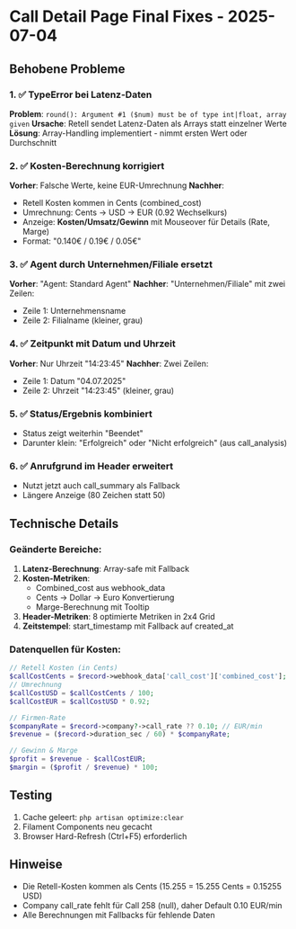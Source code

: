 # Call Detail Page Final Fixes - 2025-07-04

## Behobene Probleme

### 1. ✅ TypeError bei Latenz-Daten
**Problem**: `round(): Argument #1 ($num) must be of type int|float, array given`
**Ursache**: Retell sendet Latenz-Daten als Arrays statt einzelner Werte
**Lösung**: Array-Handling implementiert - nimmt ersten Wert oder Durchschnitt

### 2. ✅ Kosten-Berechnung korrigiert
**Vorher**: Falsche Werte, keine EUR-Umrechnung
**Nachher**: 
- Retell Kosten kommen in Cents (combined_cost)
- Umrechnung: Cents → USD → EUR (0.92 Wechselkurs)
- Anzeige: **Kosten/Umsatz/Gewinn** mit Mouseover für Details (Rate, Marge)
- Format: "0.140€ / 0.19€ / 0.05€"

### 3. ✅ Agent durch Unternehmen/Filiale ersetzt
**Vorher**: "Agent: Standard Agent"
**Nachher**: "Unternehmen/Filiale" mit zwei Zeilen:
- Zeile 1: Unternehmensname
- Zeile 2: Filialname (kleiner, grau)

### 4. ✅ Zeitpunkt mit Datum und Uhrzeit
**Vorher**: Nur Uhrzeit "14:23:45"
**Nachher**: Zwei Zeilen:
- Zeile 1: Datum "04.07.2025"
- Zeile 2: Uhrzeit "14:23:45" (kleiner, grau)

### 5. ✅ Status/Ergebnis kombiniert
- Status zeigt weiterhin "Beendet"
- Darunter klein: "Erfolgreich" oder "Nicht erfolgreich" (aus call_analysis)

### 6. ✅ Anrufgrund im Header erweitert
- Nutzt jetzt auch call_summary als Fallback
- Längere Anzeige (80 Zeichen statt 50)

## Technische Details

### Geänderte Bereiche:
1. **Latenz-Berechnung**: Array-safe mit Fallback
2. **Kosten-Metriken**: 
   - Combined_cost aus webhook_data
   - Cents → Dollar → Euro Konvertierung
   - Marge-Berechnung mit Tooltip
3. **Header-Metriken**: 8 optimierte Metriken in 2x4 Grid
4. **Zeitstempel**: start_timestamp mit Fallback auf created_at

### Datenquellen für Kosten:
```php
// Retell Kosten (in Cents)
$callCostCents = $record->webhook_data['call_cost']['combined_cost'];
// Umrechnung
$callCostUSD = $callCostCents / 100;
$callCostEUR = $callCostUSD * 0.92;

// Firmen-Rate
$companyRate = $record->company?->call_rate ?? 0.10; // EUR/min
$revenue = ($record->duration_sec / 60) * $companyRate;

// Gewinn & Marge
$profit = $revenue - $callCostEUR;
$margin = ($profit / $revenue) * 100;
```

## Testing
1. Cache geleert: `php artisan optimize:clear`
2. Filament Components neu gecacht
3. Browser Hard-Refresh (Ctrl+F5) erforderlich

## Hinweise
- Die Retell-Kosten kommen als Cents (15.255 = 15.255 Cents = 0.15255 USD)
- Company call_rate fehlt für Call 258 (null), daher Default 0.10 EUR/min
- Alle Berechnungen mit Fallbacks für fehlende Daten